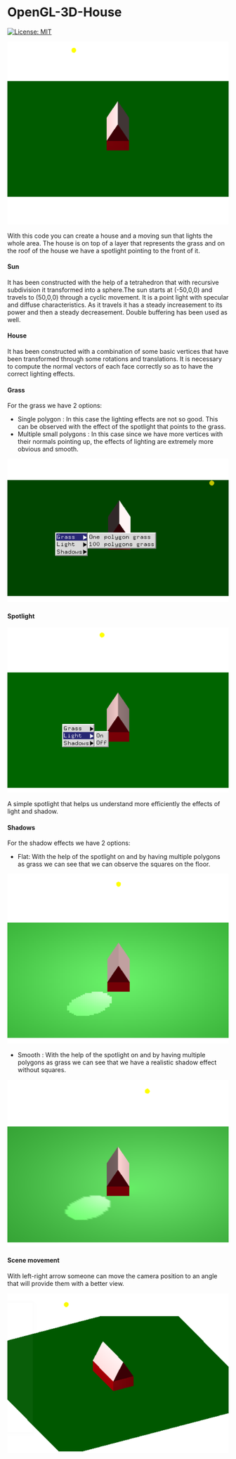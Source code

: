 # OpenGL-3D-House
[![License: MIT](https://img.shields.io/badge/License-MIT-yellow.svg)](https://opensource.org/licenses/MIT "MIT License")

![House cover image](https://github.com/NikitasMaragkos/OpenGL-3D-House/blob/main/Images/House.PNG?raw=true)

With this code you can create a house and a moving sun that lights the whole area. The house is on top of a layer that represents the grass and on the roof of the house we have a spotlight pointing to the front of it.

#### Sun

It has been constructed with the help of a tetrahedron that with recursive subdivision it transformed into a sphere.The sun starts at (-50,0,0) and travels to (50,0,0) through a cyclic movement. It is a point light with specular and diffuse characteristics. As it travels it has a steady increasement to its power and then a steady decreasement. Double buffering has been used as well.

#### House

It has been constructed with a combination of some basic vertices that have been transformed through some rotations and translations. It is necessary to compute the normal vectors of each face correctly so as to have the correct lighting effects.

#### Grass

For the grass we have 2 options:
* Single polygon : In this case the lighting effects are not so good. This can be observed with the effect of the spotlight that points to the grass.
* Multiple small polygons : In this case since we have more vertices with their normals pointing up, the effects of lighting are extremely more obvious and smooth.

![House cover image](https://github.com/NikitasMaragkos/OpenGL-3D-House/blob/main/Images/House3.PNG?raw=true)

#### Spotlight

![House cover image](https://github.com/NikitasMaragkos/OpenGL-3D-House/blob/main/Images/House4.PNG?raw=true)

A simple spotlight that helps us understand more efficiently the effects of light and shadow.

#### Shadows

For the shadow effects we have 2 options:
* Flat: With the help of the spotlight on and by having multiple polygons as grass we can see that we can observe the squares on the floor.

![House cover image](https://github.com/NikitasMaragkos/OpenGL-3D-House/blob/main/Images/House7.PNG?raw=true)

* Smooth : With the help of the spotlight on and by having multiple polygons as grass we can see that we have a realistic shadow effect without squares.

![House cover image](https://github.com/NikitasMaragkos/OpenGL-3D-House/blob/main/Images/House7smooth.PNG?raw=true)

#### Scene movement

With left-right arrow someone can move the camera position to an angle that will provide them with a better view.

![House cover image](https://github.com/NikitasMaragkos/OpenGL-3D-House/blob/main/Images/House6.PNG?raw=true)
